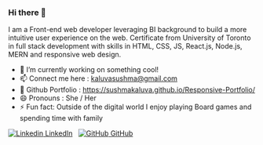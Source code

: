 ### Hi there 👋


I am a Front-end web developer leveraging BI background to build a more intuitive user experience on the web. 
Certificate from University of Toronto in full stack development with skills in HTML, CSS, JS, React.js, Node.js, MERN and responsive web design.

- 🔭 I’m currently working on something cool!
- 📫 Connect me here  : kaluvasushma@gmail.com
- 🌱 Github Portfolio   : https://sushmakaluva.github.io/Responsive-Portfolio/
- 😄 Pronouns         : She / Her
- ⚡ Fun fact: Outside of the digital world I enjoy playing Board games and spending time with family

[![Linkedin](https://i.stack.imgur.com/gVE0j.png) LinkedIn](https://www.linkedin.com/in/sushma-reddy-kaluva/)
&nbsp;
[![GitHub](https://i.stack.imgur.com/tskMh.png) GitHub](https://github.com/sushmakaluva)


<!---
[![Sushma's github stats](https://github-readme-stats.vercel.app/api?username=sushmakaluva&theme=blue-green)](https://github.com/sushmakaluva/github-readme-stats)
-->

